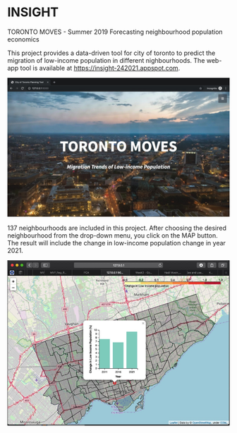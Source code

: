 # INSIGHT
TORONTO MOVES - Summer 2019
Forecasting neighbourhood population economics


This project provides a data-driven tool for city of toronto to predict the migration of low-income population in different nighbourhoods. The web-app tool is available at https://insight-242021.appspot.com. 

<p align="center">
  <img src="https://raw.githubusercontent.com/hadimoein/INSIGHT/master/Images/Image%202019-06-04%20at%2011.54%20AM.jpg"></img>
</p>

137 neighbourhoods are included in this project. After choosing the desired neighbourhood from the drop-down menu, you click on the MAP button. The result will include the change in low-income population change in year 2021. 

<p align="center">
  <img src="https://raw.githubusercontent.com/hadimoein/INSIGHT/master/Images/Image%202019-05-31%20at%207.43%20AM.jpg"></img>
</p>
